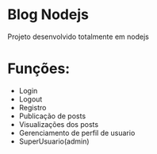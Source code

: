 # Blog Nodejs

Projeto desenvolvido totalmente em nodejs

# Funções:

- Login
- Logout
- Registro
- Publicação de posts
- Visualizações dos posts
- Gerenciamento de perfil de usuario
- SuperUsuario(admin)
